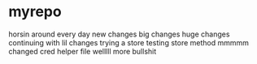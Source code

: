 # myrepo
horsin around
every day
new changes
big changes 
huge changes
continuing with lil changes
trying a store
testing store method
mmmmm
changed cred helper file
welllll
more bullshit
